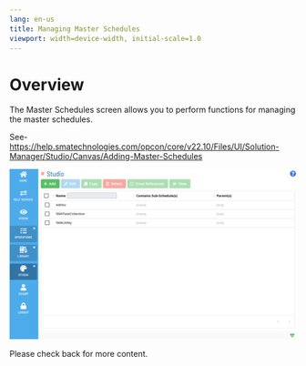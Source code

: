 ```yaml
---
lang: en-us
title: Managing Master Schedules
viewport: width=device-width, initial-scale=1.0
---
```


# Overview

The Master Schedules screen allows you to perform functions for managing the master schedules.

See-https://help.smatechnologies.com/opcon/core/v22.10/Files/UI/Solution-Manager/Studio/Canvas/Adding-Master-Schedules

![Managing master schedules](../../../../Resources/Images/SM/Library/ManagingLibrary/ManagingMasterSchedules.png "Threshold Grid")

Please check back for more content.

